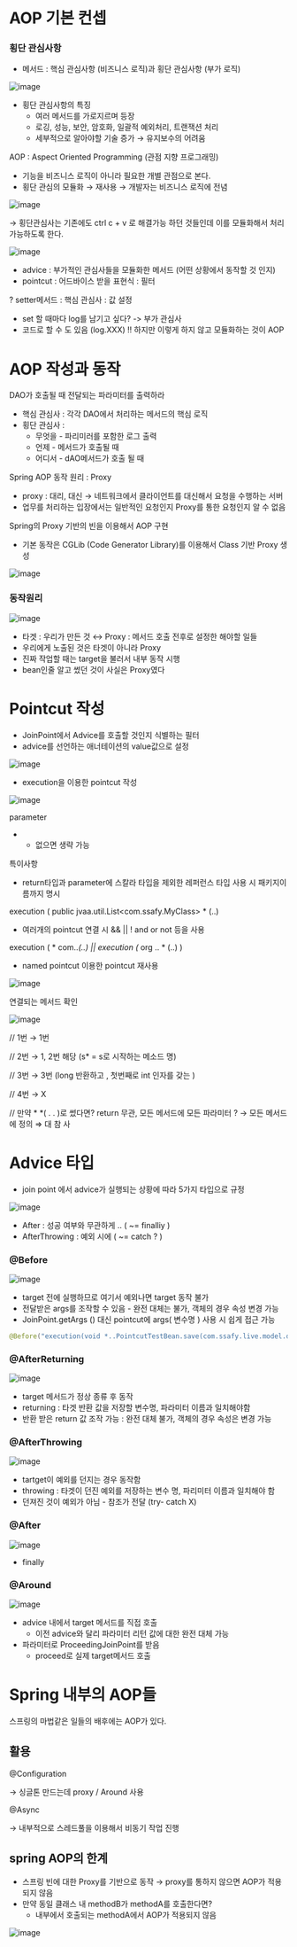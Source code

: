 # AOP 기본 컨셉

### 횡단 관심사항

- 메서드 : 핵심 관심사항 (비즈니스 로직)과 횡단 관심사항 (부가 로직)

![image](https://github.com/user-attachments/assets/1d892153-fe3d-41c2-9c16-5dca355f1e10)

- 횡단 관심사항의 특징
    - 여러 메서드를 가로지르며 등장
    - 로깅, 성능, 보안, 암호화, 일괄적 예외처리, 트랜잭션 처리
    - 세부적으로 알아야할 기술 증가 → 유지보수의 어려움

AOP : Aspect Oriented Programming (관점 지향 프로그래밍)

- 기능을 비즈니스 로직이 아니라 필요한 개별 관점으로 본다.
- 횡단 관심의 모듈화 → 재사용 → 개발자는 비즈니스 로직에 전념

![image](https://github.com/user-attachments/assets/6eab102e-ebcc-4749-98a1-e16a4bf88e1b)

→ 횡단관심사는 기존에도 ctrl c + v 로 해결가능 하던 것들인데 이를 모듈화해서 처리가능하도록 한다.

![image](https://github.com/user-attachments/assets/8b8f1734-def6-486e-8a7e-dc9c934d91b4)

- advice : 부가적인 관심사들을 모듈화한 메서드 (어떤 상황에서 동작할 것 인지)
- pointcut : 어드바이스 받을 표현식 : 필터

? setter메서드 : 핵심 관심사 : 값 설정

- set 할 때마다 log를 남기고 싶다?  -> 부가 관심사
- 코드로 할 수 도 있음 (log.XXX) !! 하지만 이렇게 하지 않고 모듈화하는 것이 AOP

# AOP 작성과 동작

DAO가 호출될 때 전달되는 파라미터를 출력하라

- 핵심 관심사 : 각각 DAO에서 처리하는 메서드의 핵심 로직
- 횡단 관심사 :
    - 무엇을 - 파리미러를 포함한 로그 출력
    - 언제 - 메서드가 호출될 때
    - 어디서 - dAO메서드가 호출 될 때

Spring AOP 동작 원리 : Proxy

- proxy : 대리, 대신 → 네트워크에서 클라이언트를 대신해서 요청을 수행하는 서버
- 업무를 처리하는 입장에서는 일반적인 요청인지 Proxy를 통한 요청인지 알 수 없음

Spring의 Proxy 기반의 빈을 이용해서 AOP 구현

- 기본 동작은 CGLib (Code Generator Library)를 이용해서 Class 기반 Proxy 생성

![image](https://github.com/user-attachments/assets/a3bde740-e022-4727-8b1b-b4b65bf53aef)

### 동작원리

![image](https://github.com/user-attachments/assets/791dfd88-9f11-4758-99cf-365a1323f977)

- 타겟 : 우리가 만든 것 ↔ Proxy : 메서드 호출 전후로 설정한 해야할 일들
- 우리에게 노출된 것은 타겟이 아니라 Proxy
- 진짜 작업할 때는 target을 불러서 내부 동작 시행
- bean인줄 알고 썼던 것이 사실은 Proxy였다

# Pointcut 작성

- JoinPoint에서 Advice를 호출할 것인지 식별하는 필터
- advice를 선언하는 애너테이션의 value값으로 설정

![image](https://github.com/user-attachments/assets/eb85f824-f3f4-4ea4-a71a-84a49a0deca4)

- execution을 이용한 pointcut 작성

![image](https://github.com/user-attachments/assets/24f12a6e-29c6-4b01-841b-f30958df23ca)

parameter 

- * 없으면 생략 가능

특이사항 

- return타입과 parameter에 스칼라 타입을 제외한 레퍼런스 타입 사용 시 패키지이름까지 명시

execution ( public jvaa.util.List<com.ssafy.MyClass> * (..) 

- 여러개의 pointcut 연결 시 && || ! and or not 등을 사용

execution ( * com..*(..) || execution (* org .. * (..) ) 

- named pointcut 이용한 pointcut 재사용

![image](https://github.com/user-attachments/assets/ee1268b0-9483-4723-ac9f-81d79c825ae9)

연결되는 메서드 확인

![image](https://github.com/user-attachments/assets/40a32505-f69b-4bb5-8d90-cab1a91949e4)

// 1번 → 1번

// 2번 → 1, 2번 해당 (s* = s로 시작하는 메소드 명)

// 3번 →  3번 (long 반환하고 , 첫번째로 int 인자를 갖는 )

// 4번 →  X 

// 만약  * *( . . )로 썼다면? return 무관, 모든 메서드에 모든 파라미터 ? → 모든 메서드에 정의  ⇒ 대 참 사

# Advice 타입

- join point 에서 advice가 실행되는 상황에 따라 5가지 타입으로 규정

![image](https://github.com/user-attachments/assets/8984c1c7-7a65-471e-81ff-8c5ff5992ac4)

- After : 성공 여부와 무관하게 ..  ( ~= finalliy )
- AfterThrowing : 예외 시에 ( ~= catch ? )

### @Before

![image](https://github.com/user-attachments/assets/d34f1e59-37ba-4fe3-a1f0-8594a7d92d7d)

- target 전에 실행하므로 여기서 예외나면 target 동작 불가
- 전달받은 args를 조작할 수 있음 - 완전 대체는 불가, 객체의 경우 속성 변경 가능
- JoinPoint.getArgs () 대신 pointcut에 args( 변수명 ) 사용 시 쉽게 접근 가능

```java
@Before("execution(void *..PointcutTestBean.save(com.ssafy.live.model.dto.Member)) && args(member)")
```

### @AfterReturning

![image](https://github.com/user-attachments/assets/faf6b999-9486-4f8e-8e12-8a9fd59ffbf4)

- target 메서드가 정상 종류 후 동작
- returning : 타겟 반환 값을 저장할 변수명, 파라미터 이름과 일치해야함
- 반환 받은 return 값 조작 가능 : 완전 대체 불가, 객체의 경우 속성은 변경 가능

### @AfterThrowing

![image](https://github.com/user-attachments/assets/30e11722-2d3f-4c5e-aea7-12ae1f5b44b6)

- tartget이 예외를 던지는 경우 동작함
- throwing : 타겟이 던진 예외를 저장하는 변수 명, 파리미터 이름과 일치해야 함
- 던져진 것이 예외가 아님 - 참조가 전달 (try- catch X)

### @After

![image](https://github.com/user-attachments/assets/d3bc78b7-cdc6-443d-afeb-006a08cde9f9)

- finally

### @Around

![image](https://github.com/user-attachments/assets/bed82954-1c57-415e-8b38-f181a11fab92)

- advice 내에서 target 메서드를 직접 호출
    - 이전 advice와 달리 파라미터 리턴 값에 대한 완전 대체 가능
- 파라미터로 ProceedingJoinPoint를 받음
    - proceed로 실제 target메서드 호출

# Spring 내부의 AOP들

스프링의 마법같은 일들의 배후에는 AOP가 있다.

## 활용

@Configuration

→ 싱글톤 만드는데 proxy /  Around 사용

@Async

→ 내부적으로 스레드풀을 이용해서 비동기 작업 진행

## spring AOP의 한계

- 스프링 빈에 대한 Proxy를 기반으로 동작 → proxy를 통하지 않으면 AOP가 적용되지 않음
- 만약 동일 클래스 내 methodB가 methodA를 호출한다면?
    - 내부에서 호출되는 methodA에서 AOP가 적용되지 않음

![image](https://github.com/user-attachments/assets/977ff0e7-1db2-4594-a8dd-d9b1711497ec)
